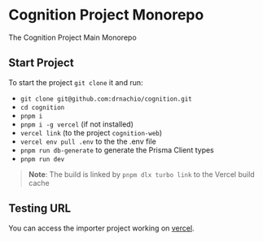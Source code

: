 # Cognition Project Monorepo

The Cognition Project Main Monorepo

## Start Project

To start the project `git clone` it and run:

- `git clone git@github.com:drnachio/cognition.git`
- `cd cognition`
- `pnpm i`
- `pnpm i -g vercel` (if not installed)
- `vercel link` (to the project `cognition-web`)
- `vercel env pull .env` to the the .env file
- `pnpm run db-generate` to generate the Prisma Client types
- `pnpm run dev`

> **Note**: The build is linked by `pnpm dlx turbo link` to the Vercel build cache

## Testing URL

You can access the importer project working on [vercel](https://cognition-web.vercel.app/).
